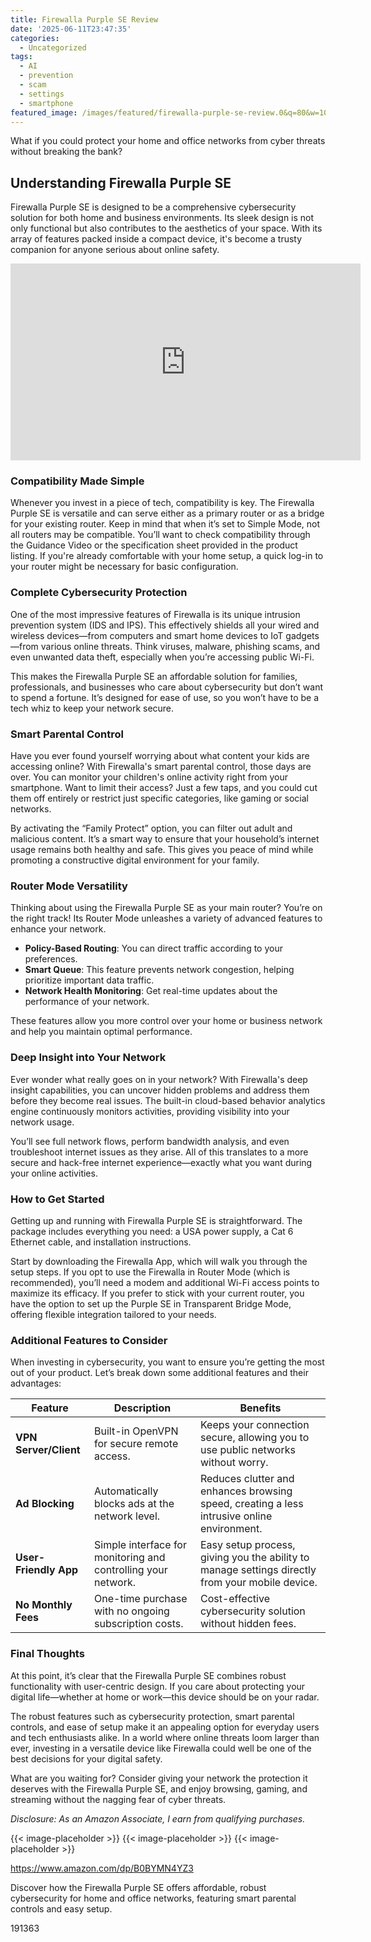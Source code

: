 ```yaml
---
title: Firewalla Purple SE Review
date: '2025-06-11T23:47:35'
categories:
  - Uncategorized
tags:
  - AI
  - prevention
  - scam
  - settings
  - smartphone
featured_image: /images/featured/firewalla-purple-se-review.0&q=80&w=1080
---
```


<p>What if you could protect your home and office networks from cyber threats without breaking the bank?</p> <h2>Understanding Firewalla Purple SE</h2> <p>Firewalla Purple SE is designed to be a comprehensive cybersecurity solution for both home and business environments. Its sleek design is not only functional but also contributes to the aesthetics of your space. With its array of features packed inside a compact device, it's become a trusty companion for anyone serious about online safety.</p> <iframe width="560" height="315" src="https://www.youtube.com/embed/0gJ8cvAb8ck" frameborder="0" allow="accelerometer; autoplay; encrypted-media; gyroscope; picture-in-picture" allowfullscreen></iframe> <br> <p><a rel="nofollow" target="_blank" title="Learn more about the Firewalla: Cyber Security Firewall for Home Business, Protect Network from Malware and Hacking | Smart Parental Control | Block Ads | VPN Server and Client | No Monthly Fee (Purple SE) here." href="https://www.amazon.com/dp/B0BYMN4YZ3?tag=8118903-20" style='text-decoration: none; box-shadow: none;'></a></p> <h3>Compatibility Made Simple</h3> <p>Whenever you invest in a piece of tech, compatibility is key. The Firewalla Purple SE is versatile and can serve either as a primary router or as a bridge for your existing router. Keep in mind that when it’s set to Simple Mode, not all routers may be compatible. You’ll want to check compatibility through the Guidance Video or the specification sheet provided in the product listing. If you're already comfortable with your home setup, a quick log-in to your router might be necessary for basic configuration.</p> <h3>Complete Cybersecurity Protection</h3> <p>One of the most impressive features of Firewalla is its unique intrusion prevention system (IDS and IPS). This effectively shields all your wired and wireless devices—from computers and smart home devices to IoT gadgets—from various online threats. Think viruses, malware, phishing scams, and even unwanted data theft, especially when you’re accessing public Wi-Fi.</p> <p>This makes the Firewalla Purple SE an affordable solution for families, professionals, and businesses who care about cybersecurity but don’t want to spend a fortune. It’s designed for ease of use, so you won’t have to be a tech whiz to keep your network secure.</p> <p><a rel="nofollow" target="_blank" title="Firewalla: Cyber Security Firewall for Home Business, Protect Network from Malware and Hacking | Smart Parental Control | Block Ads | VPN Server and Client | No Monthly Fee (Purple SE)" href="https://www.amazon.com/dp/B0BYMN4YZ3?tag=8118903-20" style='text-decoration: none; box-shadow: none;'></a></p> <p><a rel="nofollow" target="_blank" title="Learn more about the Firewalla: Cyber Security Firewall for Home Business, Protect Network from Malware and Hacking | Smart Parental Control | Block Ads | VPN Server and Client | No Monthly Fee (Purple SE) here." href="https://www.amazon.com/dp/B0BYMN4YZ3?tag=8118903-20" style='text-decoration: none; box-shadow: none;'></a></p> <h3>Smart Parental Control</h3> <p>Have you ever found yourself worrying about what content your kids are accessing online? With Firewalla's smart parental control, those days are over. You can monitor your children's online activity right from your smartphone. Want to limit their access? Just a few taps, and you could cut them off entirely or restrict just specific categories, like gaming or social networks.</p> <p>By activating the “Family Protect” option, you can filter out adult and malicious content. It’s a smart way to ensure that your household’s internet usage remains both healthy and safe. This gives you peace of mind while promoting a constructive digital environment for your family.</p> <h3>Router Mode Versatility</h3> <p>Thinking about using the Firewalla Purple SE as your main router? You’re on the right track! Its Router Mode unleashes a variety of advanced features to enhance your network.</p> <ul> <li> <strong>Policy-Based Routing</strong>: You can direct traffic according to your preferences.</li> <li> <strong>Smart Queue</strong>: This feature prevents network congestion, helping prioritize important data traffic.</li> <li> <strong>Network Health Monitoring</strong>: Get real-time updates about the performance of your network.</li> </ul> <p>These features allow you more control over your home or business network and help you maintain optimal performance.</p> <p><a rel="nofollow" target="_blank" title="Firewalla: Cyber Security Firewall for Home Business, Protect Network from Malware and Hacking | Smart Parental Control | Block Ads | VPN Server and Client | No Monthly Fee (Purple SE)" href="https://www.amazon.com/dp/B0BYMN4YZ3?tag=8118903-20" style='text-decoration: none; box-shadow: none;'></a></p> <h3>Deep Insight into Your Network</h3> <p>Ever wonder what really goes on in your network? With Firewalla's deep insight capabilities, you can uncover hidden problems and address them before they become real issues. The built-in cloud-based behavior analytics engine continuously monitors activities, providing visibility into your network usage.</p> <p>You’ll see full network flows, perform bandwidth analysis, and even troubleshoot internet issues as they arise. All of this translates to a more secure and hack-free internet experience—exactly what you want during your online activities.</p> <h3>How to Get Started</h3> <p>Getting up and running with Firewalla Purple SE is straightforward. The package includes everything you need: a USA power supply, a Cat 6 Ethernet cable, and installation instructions.</p> <p>Start by downloading the Firewalla App, which will walk you through the setup steps. If you opt to use the Firewalla in Router Mode (which is recommended), you’ll need a modem and additional Wi-Fi access points to maximize its efficacy. If you prefer to stick with your current router, you have the option to set up the Purple SE in Transparent Bridge Mode, offering flexible integration tailored to your needs.</p> <p><a rel="nofollow" target="_blank" title="Firewalla: Cyber Security Firewall for Home Business, Protect Network from Malware and Hacking | Smart Parental Control | Block Ads | VPN Server and Client | No Monthly Fee (Purple SE)" href="https://www.amazon.com/dp/B0BYMN4YZ3?tag=8118903-20" style='text-decoration: none; box-shadow: none;'></a></p> <h3>Additional Features to Consider</h3> <p>When investing in cybersecurity, you want to ensure you’re getting the most out of your product. Let’s break down some additional features and their advantages:</p> <table> <thead> <tr> <th>Feature</th> <th>Description</th> <th>Benefits</th> </tr> </thead> <tbody> <tr> <td><strong>VPN Server/Client</strong></td> <td>Built-in OpenVPN for secure remote access.</td> <td>Keeps your connection secure, allowing you to use public networks without worry.</td> </tr> <tr> <td><strong>Ad Blocking</strong></td> <td>Automatically blocks ads at the network level.</td> <td>Reduces clutter and enhances browsing speed, creating a less intrusive online environment.</td> </tr> <tr> <td><strong>User-Friendly App</strong></td> <td>Simple interface for monitoring and controlling your network.</td> <td>Easy setup process, giving you the ability to manage settings directly from your mobile device.</td> </tr> <tr> <td><strong>No Monthly Fees</strong></td> <td>One-time purchase with no ongoing subscription costs.</td> <td>Cost-effective cybersecurity solution without hidden fees.</td> </tr> </tbody> </table> <h3>Final Thoughts</h3> <p>At this point, it’s clear that the Firewalla Purple SE combines robust functionality with user-centric design. If you care about protecting your digital life—whether at home or work—this device should be on your radar.</p> <p>The robust features such as cybersecurity protection, smart parental controls, and ease of setup make it an appealing option for everyday users and tech enthusiasts alike. In a world where online threats loom larger than ever, investing in a versatile device like Firewalla could well be one of the best decisions for your digital safety.</p> <p>What are you waiting for? Consider giving your network the protection it deserves with the Firewalla Purple SE, and enjoy browsing, gaming, and streaming without the nagging fear of cyber threats.</p> <p><a rel="nofollow" target="_blank" title="Get your own Firewalla: Cyber Security Firewall for Home Business, Protect Network from Malware and Hacking | Smart Parental Control | Block Ads | VPN Server and Client | No Monthly Fee (Purple SE) today." href="https://www.amazon.com/dp/B0BYMN4YZ3?tag=8118903-20" style='text-decoration: none; box-shadow: none;'></a></p> <p><i>Disclosure: As an Amazon Associate, I earn from qualifying purchases.</i></p>
{{< image-placeholder >}}
{{< image-placeholder >}}
{{< image-placeholder >}}




https://www.amazon.com/dp/B0BYMN4YZ3

Discover how the Firewalla Purple SE offers affordable, robust cybersecurity for home and office networks, featuring smart parental controls and easy setup.

191363

